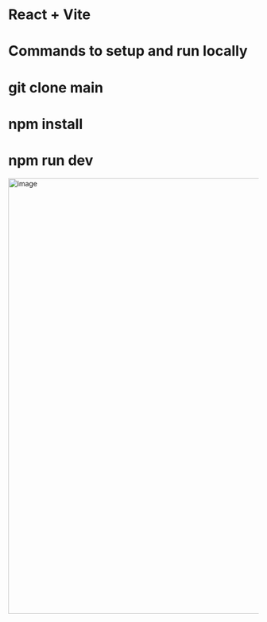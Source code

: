 # React + Vite
 
# Commands to setup and run locally
 # git clone main
 # npm install
 # npm run dev

<img width="1919" height="875" alt="image" src="https://github.com/user-attachments/assets/d56a3d99-6bb2-4ec8-a072-f8974b058d76" />
